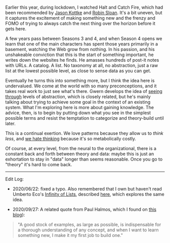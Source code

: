 Earlier this year, during lockdown, I watched Halt and Catch Fire, which had been recommended by [Jason Kottke](https://kottke.org) and [Robin Sloan](https://www.robinsloan.com). It's a bit uneven, but it captures the excitement of making something new and the frenzy and FOMO of trying to always catch the next thing over the horizon before it gets here.

A few years pass between Seasons 3 and 4, and when Season 4 opens we learn that one of the main characters has spent those years primarily in a basement, watching the Web grow from nothing. In his passion, and his unshakeable conviction that this is the start of something important, he writes down the websites he finds. He amasses hundreds of post-it notes with URLs. A catalog. A list. No taxonomy at all, no abstraction, just a raw list at the lowest possible level, as close to sense data as you can get.

Eventually he turns this into something more, but I think the idea here is undervalued. We come at the world with so many preconceptions, and it takes real work to just see what's there. Gwern develops the idea of [seeing through](https://www.gwern.net/Turing-complete#on-seeing-through-and-unseeing) levels of abstraction, which is closely related, but he's mainly talking about trying to achieve some goal in the context of an existing system. What I'm exploring here is more about gaining knowledge. The advice, then, is to begin by putting down what you see in the simplest possible terms and resist the temptation to categorize and theory-build until later. 

This is a continual exertion. We love patterns because they allow us to *think less*, and [we hate thinking](https://twitter.com/louispotok/status/1065644791038234625) because it's so metabolically costly.

Of course, at every level, from the neural to the organizational, there is a constant back and forth between theory and data: maybe this is just an exhortation to stay in "data" longer than seems reasonable. Once you go to "theory" it's hard to come back.

---

Edit Log:
* 2020/06/22: fixed a typo. Also remembered that I own but haven't read Umberto Eco's [Infinity of Lists](https://amzn.to/3hT86b1), described [here](http://www.openculture.com/2018/09/umberto-eco-explains-why-we-make-lists.html), which explores the same idea.

* 2020/09/27: A related quote from Paul Halmos, which I found on [this blog](https://qchu.wordpress.com/)):
> "A good stock of examples, as large as possible, is indispensable for a thorough understanding of any concept, and when I want to learn something new, I make it my first job to build one."
